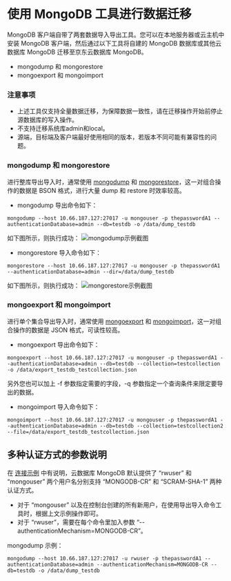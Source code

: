 # 使用 MongoDB 工具进行数据迁移
MongoDB 客户端自带了两套数据导入导出工具。您可以在本地服务器或云主机中安装 MongoDB 客户端，然后通过以下工具将自建的 MongoDB 数据库或其他云数据库 MongoDB 迁移至京东云数据库 MongoDB。
- mongodump 和 mongorestore 
- mongoexport 和 mongoimport

### 注意事项
- 上述工具仅支持全量数据迁移，为保障数据一致性，请在迁移操作开始前停止源数据库的写入操作。
- 不支持迁移系统库admin和local。
- 源端，目标端及客户端最好使用相同的版本，若版本不同可能有兼容性的问题。


### mongodump 和 mongorestore
进行整库导出导入时，通常使用 [mongodump](https://docs.mongodb.com/manual/reference/program/mongodump/) 和 [mongorestore](https://docs.mongodb.com/manual/reference/program/mongorestore/)，这一对组合操作的数据是 BSON 格式，进行大量 dump 和 restore 时效率较高。

- mongodump 导出命令如下：
```
mongodump --host 10.66.187.127:27017 -u mongouser -p thepasswordA1 --authenticationDatabase=admin --db=testdb -o /data/dump_testdb
```
如下图所示，则执行成功：
![mongodump示例截图](https://mc.qcloudimg.com/static/img/4071cfd5d9b54c720349f41fc2e07b0c/dump_default.png)
- mongorestore 导入命令如下：
```
mongorestore --host 10.66.187.127:27017 -u mongouser -p thepasswordA1 --authenticationDatabase=admin --dir=/data/dump_testdb
```
如下图所示，则执行成功：
![mongorestore示例截图](https://mc.qcloudimg.com/static/img/335dbef8f11a5417e42740472df1a5b8/restore_default.png)

### mongoexport 和 mongoimport
进行单个集合导出导入时，通常使用 [mongoexport](https://docs.mongodb.com/manual/reference/program/mongoexport/) 和 [mongoimport](https://docs.mongodb.com/manual/reference/program/mongoimport/)，这一对组合操作的数据是 JSON 格式，可读性较高。

- mongoexport 导出命令如下：
```
mongoexport --host 10.66.187.127:27017 -u mongouser -p thepasswordA1 --authenticationDatabase=admin --db=testdb --collection=testcollection -o /data/export_testdb_testcollection.json
```
另外您也可以加上 -f 参数指定需要的字段，-q 参数指定一个查询条件来限定要导出的数据。
- mongoimport 导入命令如下：
```
mongoimport --host 10.66.187.127:27017 -u mongouser -p thepasswordA1 --authenticationDatabase=admin --db=testdb --collection=testcollection2 --file=/data/export_testdb_testcollection.json
```

## 多种认证方式的参数说明
在 [连接示例](https://cloud.tencent.com/doc/product/240/3563) 中有说明，云数据库 MongoDB 默认提供了 “rwuser” 和 “mongouser” 两个用户名分别支持 “MONGODB-CR” 和 “SCRAM-SHA-1” 两种认证方式。
- 对于 “mongouser” 以及在控制台创建的所有新用户，在使用导出导入命令工具时，根据上文示例操作即可。
- 对于 “rwuser”，需要在每个命令里加入参数 “--authenticationMechanism=MONGODB-CR”。

mongodump 示例：
```
mongodump --host 10.66.187.127:27017 -u rwuser -p thepasswordA1 --authenticationDatabase=admin --authenticationMechanism=MONGODB-CR --db=testdb -o /data/dump_testdb
```
